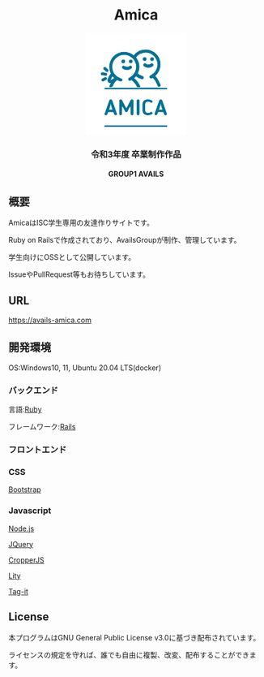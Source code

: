 <div align="center">
  
# Amica

<img src="https://github.com/AvailsGroup/Amica/blob/master/app/assets/images/top_icon.png" width="200" alt="アイコン">

### 令和3年度 卒業制作作品
  
#### GROUP1 AVAILS
</div>

## 概要

AmicaはISC学生専用の友達作りサイトです。 

Ruby on Railsで作成されており、AvailsGroupが制作、管理しています。 

学生向けにOSSとして公開しています。

IssueやPullRequest等もお待ちしています。 

## URL
https://avails-amica.com

## 開発環境 

OS:Windows10, 11, Ubuntu 20.04 LTS(docker)

### バックエンド

言語:[Ruby](https://github.com/ruby/ruby)　

フレームワーク:[Rails](https://github.com/rails/rails) 

### フロントエンド 

### CSS

[Bootstrap](https://github.com/twbs/bootstrap)

### Javascript

[Node.js](https://github.com/nodejs/node)

[JQuery](https://github.com/jquery/jquery)

[CropperJS](https://github.com/fengyuanchen/cropperjs)

[Lity](https://github.com/jsor/lity)

[Tag-it](https://github.com/aehlke/tag-it)

## License

本プログラムはGNU General Public License v3.0に基づき配布されています。 

ライセンスの規定を守れば、誰でも自由に複製、改変、配布することができます。
